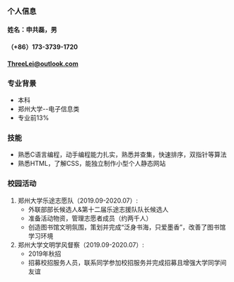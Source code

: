 ### 个人信息
#### 姓名：申共磊，男
#### （+86）173-3739-1720
#### ThreeLei@outlook.com
### 专业背景
- 本科
- 郑州大学--电子信息类
- 专业前13%

### 技能
- 熟悉C语言编程，动手编程能力扎实，熟悉并查集，快速排序，双指针等算法
- 熟悉HTML，了解CSS，能独立制作小型个人静态网站

### 校园活动
1. 郑州大学乐途志愿队（2019.09-2020.07）:
    - 外联部部长候选人&第十二届乐途志援队队长候选人
    - 准备活动物资，管理志愿者成员（约两千人）
    - 创造图书馆文明氛围，策划并完成“泛身书海，只爱墨香”，改善了图书馆学习环境
2. 郑州大学文明学风督察（2019.09-2020.07）:
    - 2019年秋招
    - 招募校招服务人员，联系同学参加校招服务并完成招募且增强大学同学间友谊
